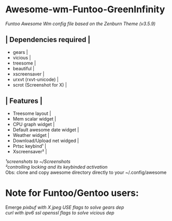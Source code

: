 # Awesome-wm-Funtoo-GreenInfinity
_Funtoo Awesome Wm config file based on the Zenburn Theme (v3.5.9)_

|  Dependencies required   |
----------------------------
- gears                    |
- vicious                  |
- treesome                 |
- beautiful                |
- xscreensaver             |
- urxvt (rxvt-unicode)     |
- scrot (Screenshot for X) |

|         Features            |
-------------------------------
- Treesome layout             |
- Mem scalar widget           |
- CPU graph widget            |
- Default awesome date widget |
- Weather widget              |
- Download/Upload net widged  |
- Prtsc keybind¹              |
- Xscreensaver²               |

_¹screenshots to ~/Screenshots_  
_²controlling locking and its keybinded activation_    
Obs: clone and copy awesome directory directly to your ~/.config/awesome  

# Note for Funtoo/Gentoo users:  
Emerge
_pixbuf with X jpeg USE flags to solve gears dep_  
_curl with ipv6 ssl openssl flags to solve vicious dep_  
